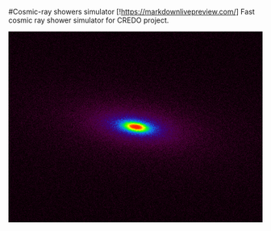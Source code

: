 #Cosmic-ray showers simulator
[!https://markdownlivepreview.com/]
Fast cosmic ray shower simulator for CREDO project.

![This is a alt text.](intro.png "Shower image")
